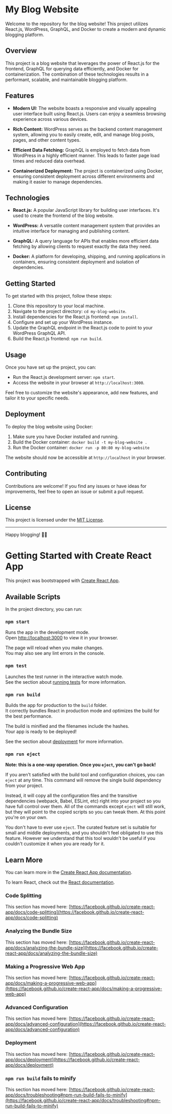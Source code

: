 # My Blog Website

Welcome to the repository for the blog website! This project utilizes React.js, WordPress, GraphQL, and Docker to create a modern and dynamic blogging platform.


## Overview

This project is a blog website that leverages the power of React.js for the frontend, GraphQL for querying data efficiently, and Docker for containerization. The combination of these technologies results in a performant, scalable, and maintainable blogging platform.

## Features

- **Modern UI:** The website boasts a responsive and visually appealing user interface built using React.js. Users can enjoy a seamless browsing experience across various devices.

- **Rich Content:** WordPress serves as the backend content management system, allowing you to easily create, edit, and manage blog posts, pages, and other content types.

- **Efficient Data Fetching:** GraphQL is employed to fetch data from WordPress in a highly efficient manner. This leads to faster page load times and reduced data overhead.

- **Containerized Deployment:** The project is containerized using Docker, ensuring consistent deployment across different environments and making it easier to manage dependencies.

## Technologies

- **React.js:** A popular JavaScript library for building user interfaces. It's used to create the frontend of the blog website.

- **WordPress:** A versatile content management system that provides an intuitive interface for managing and publishing content.

- **GraphQL:** A query language for APIs that enables more efficient data fetching by allowing clients to request exactly the data they need.

- **Docker:** A platform for developing, shipping, and running applications in containers, ensuring consistent deployment and isolation of dependencies.

## Getting Started

To get started with this project, follow these steps:

1. Clone this repository to your local machine.
2. Navigate to the project directory: `cd my-blog-website`.
3. Install dependencies for the React.js frontend: `npm install`.
4. Configure and set up your WordPress instance.
5. Update the GraphQL endpoint in the React.js code to point to your WordPress GraphQL API.
6. Build the React.js frontend: `npm run build`.

## Usage

Once you have set up the project, you can:

- Run the React.js development server: `npm start`.
- Access the website in your browser at `http://localhost:3000`.

Feel free to customize the website's appearance, add new features, and tailor it to your specific needs.

## Deployment

To deploy the blog website using Docker:

1. Make sure you have Docker installed and running.
2. Build the Docker container: `docker build -t my-blog-website .`
3. Run the Docker container: `docker run -p 80:80 my-blog-website`

The website should now be accessible at `http://localhost` in your browser.

## Contributing

Contributions are welcome! If you find any issues or have ideas for improvements, feel free to open an issue or submit a pull request.

## License

This project is licensed under the [MIT License](LICENSE).

---

Happy blogging! 📝🚀

# Getting Started with Create React App

This project was bootstrapped with [Create React App](https://github.com/facebook/create-react-app).

## Available Scripts

In the project directory, you can run:

### `npm start`

Runs the app in the development mode.\
Open [http://localhost:3000](http://localhost:3000) to view it in your browser.

The page will reload when you make changes.\
You may also see any lint errors in the console.

### `npm test`

Launches the test runner in the interactive watch mode.\
See the section about [running tests](https://facebook.github.io/create-react-app/docs/running-tests) for more information.

### `npm run build`

Builds the app for production to the `build` folder.\
It correctly bundles React in production mode and optimizes the build for the best performance.

The build is minified and the filenames include the hashes.\
Your app is ready to be deployed!

See the section about [deployment](https://facebook.github.io/create-react-app/docs/deployment) for more information.

### `npm run eject`

**Note: this is a one-way operation. Once you `eject`, you can't go back!**

If you aren't satisfied with the build tool and configuration choices, you can `eject` at any time. This command will remove the single build dependency from your project.

Instead, it will copy all the configuration files and the transitive dependencies (webpack, Babel, ESLint, etc) right into your project so you have full control over them. All of the commands except `eject` will still work, but they will point to the copied scripts so you can tweak them. At this point you're on your own.

You don't have to ever use `eject`. The curated feature set is suitable for small and middle deployments, and you shouldn't feel obligated to use this feature. However we understand that this tool wouldn't be useful if you couldn't customize it when you are ready for it.

## Learn More

You can learn more in the [Create React App documentation](https://facebook.github.io/create-react-app/docs/getting-started).

To learn React, check out the [React documentation](https://reactjs.org/).

### Code Splitting

This section has moved here: [https://facebook.github.io/create-react-app/docs/code-splitting](https://facebook.github.io/create-react-app/docs/code-splitting)

### Analyzing the Bundle Size

This section has moved here: [https://facebook.github.io/create-react-app/docs/analyzing-the-bundle-size](https://facebook.github.io/create-react-app/docs/analyzing-the-bundle-size)

### Making a Progressive Web App

This section has moved here: [https://facebook.github.io/create-react-app/docs/making-a-progressive-web-app](https://facebook.github.io/create-react-app/docs/making-a-progressive-web-app)

### Advanced Configuration

This section has moved here: [https://facebook.github.io/create-react-app/docs/advanced-configuration](https://facebook.github.io/create-react-app/docs/advanced-configuration)

### Deployment

This section has moved here: [https://facebook.github.io/create-react-app/docs/deployment](https://facebook.github.io/create-react-app/docs/deployment)

### `npm run build` fails to minify

This section has moved here: [https://facebook.github.io/create-react-app/docs/troubleshooting#npm-run-build-fails-to-minify](https://facebook.github.io/create-react-app/docs/troubleshooting#npm-run-build-fails-to-minify)
